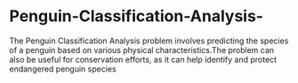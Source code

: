 # Penguin-Classification-Analysis-
The Penguin Classification Analysis problem involves predicting the species of a penguin based on various physical characteristics.The problem can also be useful for conservation efforts, as it can help identify and protect endangered penguin species
